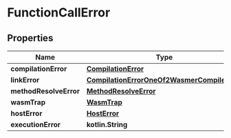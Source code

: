 
# FunctionCallError

## Properties
| Name | Type | Description | Notes |
| ------------ | ------------- | ------------- | ------------- |
| **compilationError** | [**CompilationError**](CompilationError.md) |  |  |
| **linkError** | [**CompilationErrorOneOf2WasmerCompileError**](CompilationErrorOneOf2WasmerCompileError.md) |  |  |
| **methodResolveError** | [**MethodResolveError**](MethodResolveError.md) |  |  |
| **wasmTrap** | [**WasmTrap**](WasmTrap.md) |  |  |
| **hostError** | [**HostError**](HostError.md) |  |  |
| **executionError** | **kotlin.String** |  |  |



